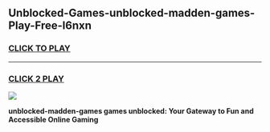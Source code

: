 
## Unblocked-Games-unblocked-madden-games-Play-Free-l6nxn
<h3>
<a href="https://premium76.site?title=unblocked-madden-games&ref=18A1">CLICK TO PLAY</a></h3>
<hr>

<h3>
<a href="https://premium76.site?title=unblocked-madden-games&ref=18A1">CLICK 2 PLAY</a>
  
</h3>

<a href="https://premium76.site?title=unblocked-madden-games&ref=18A1"><img src="https://clearcache.store/games.png"></a>


**unblocked-madden-games games unblocked: Your Gateway to Fun and Accessible Online Gaming**
